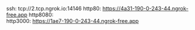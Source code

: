 ssh: tcp://2.tcp.ngrok.io:14146 
http80: https://4a31-190-0-243-44.ngrok-free.app 
http8080:  
http3000: https://1ae7-190-0-243-44.ngrok-free.app 
